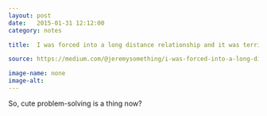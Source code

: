 ```yaml
---
layout: post
date:   2015-01-31 12:12:00
category: notes

title:  I was forced into a long distance relationship and it was terrible so I made an app to make it less terrible.

source: https://medium.com/@jeremysomething/i-was-forced-into-a-long-distance-relationship-it-was-terrible-so-i-made-an-app-to-make-it-less-so-e030466fad1

image-name: none 
image-alt:
---
```


So, cute problem-solving is a thing now?